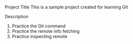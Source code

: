 Project Title
This is a sample project created for learning Git

Description
1. Practice the Git command
2. Practice the remote info fetching
3. Practice inspecting remote
   


